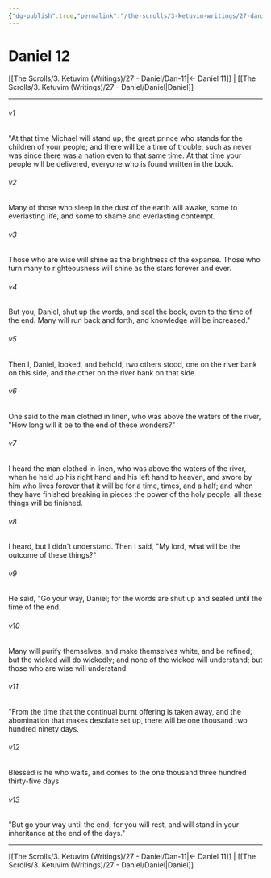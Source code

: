 ```yaml
---
{"dg-publish":true,"permalink":"/the-scrolls/3-ketuvim-writings/27-daniel/dan-12/","tags":["TheScrolls","TorahLawofMoses"]}
---
```



# Daniel 12

[[The Scrolls/3. Ketuvim (Writings)/27 - Daniel/Dan-11\|← Daniel 11]] | [[The Scrolls/3. Ketuvim (Writings)/27 - Daniel/Daniel\|Daniel]]
***



###### v1 
"At that time Michael will stand up, the great prince who stands for the children of your people; and there will be a time of trouble, such as never was since there was a nation even to that same time. At that time your people will be delivered, everyone who is found written in the book. 

###### v2 
Many of those who sleep in the dust of the earth will awake, some to everlasting life, and some to shame and everlasting contempt. 

###### v3 
Those who are wise will shine as the brightness of the expanse. Those who turn many to righteousness will shine as the stars forever and ever. 

###### v4 
But you, Daniel, shut up the words, and seal the book, even to the time of the end. Many will run back and forth, and knowledge will be increased." 

###### v5 
Then I, Daniel, looked, and behold, two others stood, one on the river bank on this side, and the other on the river bank on that side. 

###### v6 
One said to the man clothed in linen, who was above the waters of the river, "How long will it be to the end of these wonders?" 

###### v7 
I heard the man clothed in linen, who was above the waters of the river, when he held up his right hand and his left hand to heaven, and swore by him who lives forever that it will be for a time, times, and a half; and when they have finished breaking in pieces the power of the holy people, all these things will be finished. 

###### v8 
I heard, but I didn't understand. Then I said, "My lord, what will be the outcome of these things?" 

###### v9 
He said, "Go your way, Daniel; for the words are shut up and sealed until the time of the end. 

###### v10 
Many will purify themselves, and make themselves white, and be refined; but the wicked will do wickedly; and none of the wicked will understand; but those who are wise will understand. 

###### v11 
"From the time that the continual burnt offering is taken away, and the abomination that makes desolate set up, there will be one thousand two hundred ninety days. 

###### v12 
Blessed is he who waits, and comes to the one thousand three hundred thirty-five days. 

###### v13 
"But go your way until the end; for you will rest, and will stand in your inheritance at the end of the days."

***
[[The Scrolls/3. Ketuvim (Writings)/27 - Daniel/Dan-11\|← Daniel 11]] | [[The Scrolls/3. Ketuvim (Writings)/27 - Daniel/Daniel\|Daniel]]
